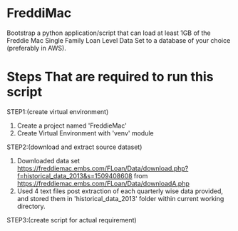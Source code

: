 # FreddiMac
Bootstrap a python application/script that can load at least 1GB of the Freddie Mac Single Family Loan Level Data Set to a database of your choice (preferably in AWS). 


# Steps That are required to run this script

STEP1:(create virtual environment)
1. Create a project named 'FreddieMac'
2. Create Virtual Environment with 'venv' module 

STEP2:(download and extract source dataset)
1. Downloaded data set https://freddiemac.embs.com/FLoan/Data/download.php?f=historical_data_2013&s=1509408608 from https://freddiemac.embs.com/FLoan/Data/downloadA.php
2. Used 4 text files post extraction of each quarterly wise data provided, and stored them in 'historical_data_2013' folder within current working directory.

STEP3:(create script for actual requirement)



